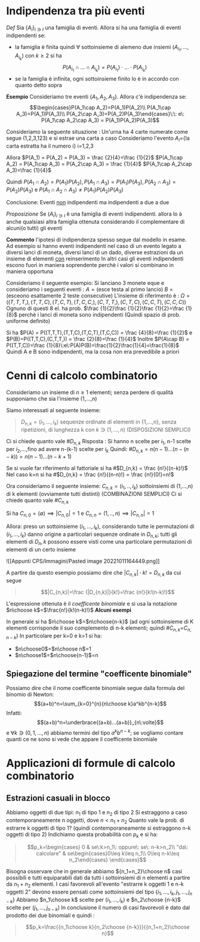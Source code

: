 # Indipendenza tra più eventi

_Def_
Sia {$A_i$}$_{i\ni I}$ una famiglia di eventi.
Allora si ha una famiglia di eventi indipendenti se:
- la famiglia è finita quindi $\forall$ sottoinsieme di alemeno due insiemi ($A_{i_1},...,A_{i_k}$)  con $k\geq2$ si ha$$P(A_{i_1}\cap...\cap A_{i_k}) = P(A_{i_1})\cdot...\cdot P(A_{i_k})$$
- se la famiglia è infinita, ogni sottoinsieme finito lo è in accordo con quanto detto sopra

**Esempio**
Consideriamo tre eventi {$A_1,A_2,A_3$}. Allora c'è indipendenza se:
$$\begin{cases}P(A_1\cap A_2)=P(A_1)P(A_2)\\
P(A_1\cap A_3)=P(A_1)P(A_3)\\
P(A_2\cap A_3)=P(A_2)P(A_3)\end{cases}\:\: e\: P(A_1\cap A_2\cap A_3) = P(A_1)P(A_2)P(A_3)$$

Consideriamo la seguente situazione : Un'urna ha 4 carte numerate come segue (1,2,3,123) e si estrae una carta a caso
Consideriamo l'evento $A_i$={la carta estratta ha il numero i} i=1,2,3

Allora
$P(A_1) = P(A_2) = P(A_3) = \frac {2}{4}=\frac {1}{2}$
$P(A_1\cap A_2) = P(A_1\cap A_3) = P(A_2\cap A_3) = \frac {1}{4}$
$P(A_1\cap A_2\cap A_3)=\frac {1}{4}$

Quindi $P(A_1\cap A_2)=P(A_1)P(A_2),P(A_1\cap A_3)=P(A_1)P(A_3),P(A_2\cap A_3)=P(A_2)P(A_3)$
e $P(A_1\cap A_2\cap A_3)\neq P(A_1)P(A_2)P(A_3)$

Conclusione: Eventi <u>non</u> indipendenti  ma indipendenti a due a due

_Proposizione_
Se $(A_i)_{i\ni I}$ è una famiglia di eventi indipendenti. allora lo à anche qualsiasi altra famiglia ottenuta considerando il complementare di alcuni(o tutti) gli eventi

**Commento** l'ipotesi di indipendenza spesso segue dal modello in esame. Ad esempio si hanno eventi indipendenti nel caso di un evento legato a diversi lanci di moneta, diversi lanci di un dado, diverse estrazioni da un insieme di elementi <u>con</u> reinserimento
In altri casi gli eventi indipendenti escono fuori in maniera soprendente perchè i valori si combinano in maniera opportuna

Consideriamo il seguente esempio:
Si lanciano 3 monete eque e consideriamo i seguenti eventi :
$A=(\text{esce testa al primo lancio})$
$B=(\text{esceono esattamente 2 teste consecutive})$
L'insieme di riferimento è :
$\Omega = ((T,T,T,),(T,T,C),(T,C,T),(T,C,C,),(C,T,T,),(C,T,C),(C,C,T),(C,C,C))$
Ognuno di questi 8 el. ha prob. $\frac {1}{2}\frac {1}{2}\frac {1}{2}=\frac {1}{8}$ perchè i lanci di moneta sono indipendenti (Quindi spazio di prob. uniforme definito)

Si ha $P(A) = P((T,T,T),(T,T,C),(T,C,T),(T,C,C)) = \frac {4}{8}=\frac {1}{2}$ e $P(B)=P((T,T,C),(C,T,T,)) = \frac {2}{8}=\frac {1}{4}$
Inoltre $P(A\cap B) = P((T,T,C))=\frac {1}{8}\:e\:P(A)P(B)=\frac{1}{2}\frac{1}{4}=\frac{1}{8}$
Quindi A e B sono indipendenti, ma la cosa non era prevedibile a priori

# Cenni di calcolo combinatorio
Consideriamo un insieme di $n\geq1$  elementi; senza perdere di qualità supponiamo che sia l'insieme (1,...,n) 

Siamo interessati al seguente insieme:

>$D_{n,k}=(i_1,...,i_k)$ sequenze ordinate di elementi in {1,...,n}, senza ripetizioni, di lunghezza k con $k\ni (1,...,n)$ (DISPOSIZIONI SEMPLICI)

Ci si chiede quanto vale #$D_{n,k}$
Risposta : Si hanno n scelte per $i_1$, n-1 scelte per $i_2$,...,fino ad avere n-(k-1) scelte per $i_k$
Quindi:
#$D_{n,k} = n(n-1)...(n-(n-k))=n(n-1)...(n-k+1)$

Se si vuole far riferimento al fattoriale si ha #$D_{n,k} = \frac {n!}{(n-k)!}$
Nel caso k=n si ha #$D_{n,k} = \frac {n!}{(n-n)!} = \frac {n!}{0!}=n!$

Ora consideriamo il seguente insieme:
$C_{n,k} = (i_1,..,i_k)$ sottoinsiemi di (1,...,n) di k elementi (ovviamente tutti distinti) (COMBINAZIONI SEMPLICI) 
Ci si chiede quanto vale #$C_{n,k}$

Si ha $C_{n,0} = (\emptyset)\implies |C_{n,0}| = 1$ e $C_{n,n} = (1,..,n) \implies |C_{n,n}| = 1$

Allora:
preso un sottoinsieme $(i_1,...,i_k)$, considerando tutte le permutazioni di $(i_1,...,i_k)$ danno origine a particolari sequenze ordinate in $D_{n,k}$; tutti gli elementi di $D_n,k$ possono essere visti come una particolare permutazioni di elementi di un certo insieme

![[Appunti CPS/Immagini/Pasted image 20221011164449.png]]

A partire da questo esempio possiamo dire che $|C_{n,k}|\cdot k!=D_{n,k}$
da cui segue
>$$|C_{n,k}|=\frac {|D_{n,k}|}{k!}=\frac {n!}{k!(n-k)!}$$

L'espressione ottenuta è il _coefficente binomiale_ e si usa la notazione $n\choose k$=$\frac{n!}{k!(n-k)!}$ 
**Alcuni esempi**

In generale si ha $n\choose k$=$n\choose{n-k}$ (ad ogni sottoinsieme di K elementi corrisponde il suo complemento di n-k elementi; quindi #$C_{n,k}$=$C_{n,n-k}$)
In particolare per k=0 e k=1 si ha:
- $n\choose0$=$n\choose n$=1
- $n\choose1$=$n\choose{n-1}$=n

## Spiegazione del termine "coefficente binomiale"
Possiamo dire che il nome coefficente binomiale segue dalla formula del binomio di Newton:
$$(a+b)^n=\sum_{k=0}^{n}{n\choose k}a^kb^{n-k}$$
Infatti:
$$(a+b)^n=\underbrace{(a+b)...(a+b)}_{n\:volte}$$
e $\forall k\ni(0,1,...,n)$ abbiamo termini del tipo $a^kb^{n-k}$; se vogliamo contare quanti ce ne sono si vede che appare il coefficente binomiale

# Applicazioni di formule di calcolo combinatorio
## Estrazioni casuali in blocco
Abbiamo oggetti di due tipi: $n_1$ di tipo 1 e $n_2$ di tipo 2
Si estraggono a caso contemporaneamente n oggetti, dove $n<n_1+n_2$
Quanto vale la prob. di estrarre k oggetti di tipo 1? (quindi contemporaneamente si estraggono n-k oggetti di tipo 2)
Indichiamo questa probabilità con $p_k$ e si ha:
>$$p_k=\begin{cases}
0 & se\:k>n_1\: oppure\: se\: n-k>n_2\\
"da\: calcolare" & se\begin{cases}0\leq k\leq n_1\\
0\leq n-k\leq n_2\end{cases}
\end{cases}$$

Bisogna osservare che in generale abbiamo ${n_1+n_2}\choose n$ casi possibili e tutti equiparabili dati da tutti i sottoinsiemi di n elementi a partire da $n_1+n_2$ elementi.
I casi favorevoli all'evento "estrarre k oggetti 1 e n-k oggetti 2" devono essere pensati come sottoinsiemi del tipo {$i_1,...,i_k,j_1,...,j_{n-k}$}
Abbiamo $n_1\choose k$ scelte per $(i_1,...,i_k)$ e $n_2\choose {n-k}$ scelte per $(j_1,...,j_{n-k})$
In conclusione il numero di casi favorevoli è dato dal prodotto dei due binomiali e quindi :
>$$p_k=\frac{{n_1\choose k}{n_2\choose {n-k}}}{{n_1+n_2}\choose n}$$

